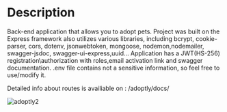 
# Description
Back-end application that allows you to adopt pets. 
Project was built on the Express framework also utilizes various libraries, including bcrypt, cookie-parser, cors, dotenv, jsonwebtoken, mongoose, nodemon,nodemailer, swagger-jsdoc, swagger-ui-express,uuid... 
Application has a JWT(HS-256) registration\authorization with roles,email activation link and swagger documentation. .env file contains not a sensitive information, so feel free to use/modify it.

Detailed info about routes is availiable on : /adoptly/docs/


![adoptly2](https://github.com/4rrch3r/adoptly/assets/75779729/39133de2-2c68-4784-a2bb-30b5b1607f74)

